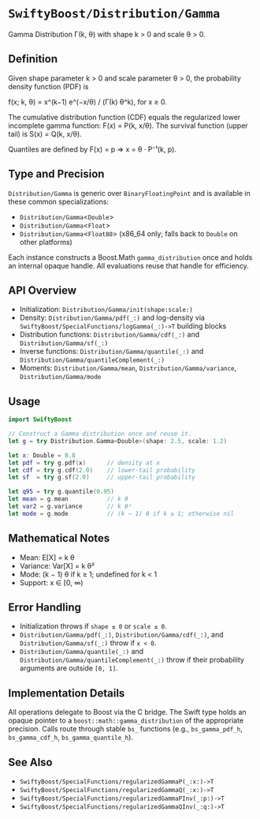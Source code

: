 # ``SwiftyBoost/Distribution/Gamma``

Gamma Distribution Γ(k, θ) with shape k > 0 and scale θ > 0.

## Definition

Given shape parameter k > 0 and scale parameter θ > 0, the probability density function (PDF) is

f(x; k, θ) = x^(k−1) e^(−x/θ) / (Γ(k) θ^k), for x ≥ 0.

The cumulative distribution function (CDF) equals the regularized lower incomplete gamma function: F(x) = P(k, x/θ). The survival function (upper tail) is S(x) = Q(k, x/θ).

Quantiles are defined by F(x) = p ⇒ x = θ · P⁻¹(k, p).

## Type and Precision

``Distribution/Gamma`` is generic over `BinaryFloatingPoint` and is available in these common specializations:

- ``Distribution/Gamma``<`Double`>
- ``Distribution/Gamma``<`Float`>
- ``Distribution/Gamma``<`Float80`> (x86_64 only; falls back to `Double` on other platforms)

Each instance constructs a Boost.Math `gamma_distribution` once and holds an internal opaque handle. All evaluations reuse that handle for efficiency.

## API Overview

- Initialization: ``Distribution/Gamma/init(shape:scale:)``
- Density: ``Distribution/Gamma/pdf(_:)`` and log-density via ``SwiftyBoost/SpecialFunctions/logGamma(_:)->T`` building blocks
- Distribution functions: ``Distribution/Gamma/cdf(_:)`` and ``Distribution/Gamma/sf(_:)``
- Inverse functions: ``Distribution/Gamma/quantile(_:)`` and ``Distribution/Gamma/quantileComplement(_:)``
- Moments: ``Distribution/Gamma/mean``, ``Distribution/Gamma/variance``, ``Distribution/Gamma/mode``

## Usage

```swift
import SwiftyBoost

// Construct a Gamma distribution once and reuse it.
let g = try Distribution.Gamma<Double>(shape: 2.5, scale: 1.2)

let x: Double = 0.8
let pdf = try g.pdf(x)      // density at x
let cdf = try g.cdf(2.0)    // lower-tail probability
let sf  = try g.sf(2.0)     // upper-tail probability

let q95 = try g.quantile(0.95)
let mean = g.mean           // k θ
let var2 = g.variance       // k θ²
let mode = g.mode           // (k − 1) θ if k ≥ 1; otherwise nil
```

## Mathematical Notes

- Mean: E[X] = k θ
- Variance: Var[X] = k θ²
- Mode: (k − 1) θ if k ≥ 1; undefined for k < 1
- Support: x ∈ [0, ∞)

## Error Handling

- Initialization throws if `shape ≤ 0` or `scale ≤ 0`.
- ``Distribution/Gamma/pdf(_:)``, ``Distribution/Gamma/cdf(_:)``, and ``Distribution/Gamma/sf(_:)`` throw if `x < 0`.
- ``Distribution/Gamma/quantile(_:)`` and ``Distribution/Gamma/quantileComplement(_:)`` throw if their probability arguments are outside `[0, 1]`.

## Implementation Details

All operations delegate to Boost via the C bridge. The Swift type holds an opaque pointer to a `boost::math::gamma_distribution` of the appropriate precision. Calls route through stable `bs_` functions (e.g., `bs_gamma_pdf_h`, `bs_gamma_cdf_h`, `bs_gamma_quantile_h`).

## See Also

- ``SwiftyBoost/SpecialFunctions/regularizedGammaP(_:x:)->T``
- ``SwiftyBoost/SpecialFunctions/regularizedGammaQ(_:x:)->T``
- ``SwiftyBoost/SpecialFunctions/regularizedGammaPInv(_:p:)->T``
- ``SwiftyBoost/SpecialFunctions/regularizedGammaQInv(_:q:)->T``
